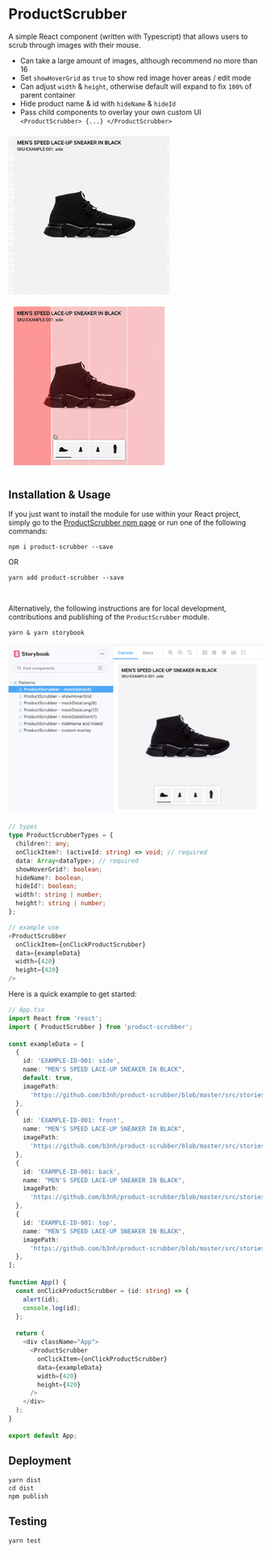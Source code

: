 # ProductScrubber

A simple React component (written with Typescript) that allows users to scrub through images with their mouse.

- Can take a large amount of images, although recommend no more than 16
- Set `showHoverGrid` as `true` to show red image hover areas / edit mode
- Can adjust `width` &amp; `height`, otherwise default will expand to fix `100%` of parent container
- Hide product name &amp; id with `hideName` &amp; `hideId`
- Pass child components to overlay your own custom UI `<ProductScrubber> {...} </ProductScrubber>`

<p float="left">
  <img style='width: 320px' src='https://github.com/b3nh/product-scrubber/blob/master/src/stories/assets/example.gif?raw=true'>
  <img style='width: 320px' src='https://github.com/b3nh/product-scrubber/blob/master/src/stories/assets/example-grid.gif?raw=true'>
</p>

## Installation &amp; Usage

If you just want to install the module for use within your React project, simply go to the <a href='https://www.npmjs.com/package/product-scrubber'>ProductScrubber npm page</a> or run one of the following commands:

```
npm i product-scrubber --save
```

OR

```
yarn add product-scrubber --save
```

<br />

Alternatively, the following instructions are for local development, contributions and publishing of the `ProductScrubber` module.

```
yarn & yarn storybook
```

<p float="left">
  <img src='https://github.com/b3nh/product-scrubber/blob/master/src/stories/assets/storybook.png?raw=true'>
</p>

```ts
// types
type ProductScrubberTypes = {
  children?: any;
  onClickItem?: (activeId: string) => void; // required
  data: Array<dataType>; // required
  showHoverGrid?: boolean;
  hideName?: boolean;
  hideId?: boolean;
  width?: string | number;
  height?: string | number;
};
```

```ts
// example use
<ProductScrubber
  onClickItem={onClickProductScrubber}
  data={exampleData}
  width={420}
  height={420}
/>
```

Here is a quick example to get started:

```ts
// App.tsx
import React from 'react';
import { ProductScrubber } from 'product-scrubber';

const exampleData = [
  {
    id: 'EXAMPLE-ID-001: side',
    name: "MEN'S SPEED LACE-UP SNEAKER IN BLACK",
    default: true,
    imagePath:
      'https://github.com/b3nh/product-scrubber/blob/master/src/stories/assets/side.jpg?raw=true',
  },
  {
    id: 'EXAMPLE-ID-001: front',
    name: "MEN'S SPEED LACE-UP SNEAKER IN BLACK",
    imagePath:
      'https://github.com/b3nh/product-scrubber/blob/master/src/stories/assets/front.jpg?raw=true',
  },
  {
    id: 'EXAMPLE-ID-001: back',
    name: "MEN'S SPEED LACE-UP SNEAKER IN BLACK",
    imagePath:
      'https://github.com/b3nh/product-scrubber/blob/master/src/stories/assets/back.jpg?raw=true',
  },
  {
    id: 'EXAMPLE-ID-001: top',
    name: "MEN'S SPEED LACE-UP SNEAKER IN BLACK",
    imagePath:
      'https://github.com/b3nh/product-scrubber/blob/master/src/stories/assets/top.jpg?raw=true',
  },
];

function App() {
  const onClickProductScrubber = (id: string) => {
    alert(id);
    console.log(id);
  };

  return (
    <div className="App">
      <ProductScrubber
        onClickItem={onClickProductScrubber}
        data={exampleData}
        width={420}
        height={420}
      />
    </div>
  );
}

export default App;
```

## Deployment

```
yarn dist
cd dist
npm publish
```

## Testing

```
yarn test
```
